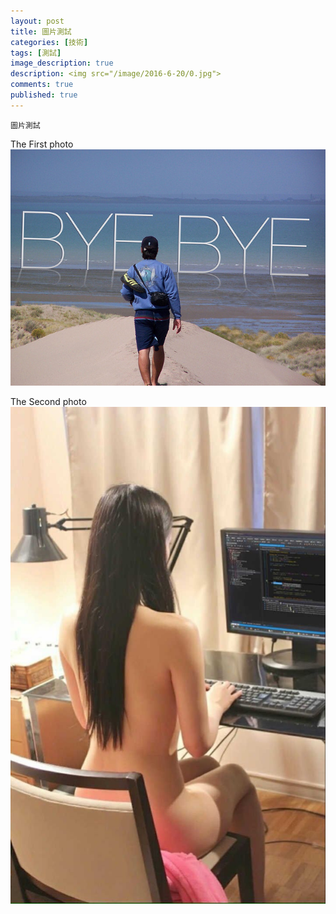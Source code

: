 ```yaml
---
layout: post
title: 圖片測試
categories: [技術]
tags: [測試]
image_description: true
description: <img src="/image/2016-6-20/0.jpg">
comments: true
published: true
---
```

 
  
 `圖片測試`
 
 The First photo
<img src="/image/2016-6-20/0.jpg">
 
 
 
 
 The Second photo
<img src="/image/2016-6-20/1.jpg">
 